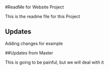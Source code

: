 #ReadMe for Website Project

This is the readme file for this Project

## Updates

Adding changes for example

##Updates from Master

This is going to be painful, but we will deal with it
